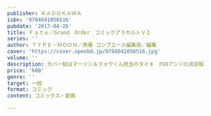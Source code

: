 ```yaml
---
publisher: ＫＡＤＯＫＡＷＡ
isbn: '9784041056516'
pubdate: '2017-04-26'
title: Ｆａｔｅ／Grand　Order　コミックアラカルトＶＩ
series: ''
author: ＴＹＰＥ－ＭＯＯＮ／原著 コンプエース編集部／編集
cover: 'https://cover.openbd.jp/9784041056516.jpg'
volume: ''
description: カバー絵はマーリン＆フォウくん担当のタイキ　FGOアンソロ決定版
price: '600'
genre: ''
target: 一般
format: コミック
content: コミックス・劇画

---
```

